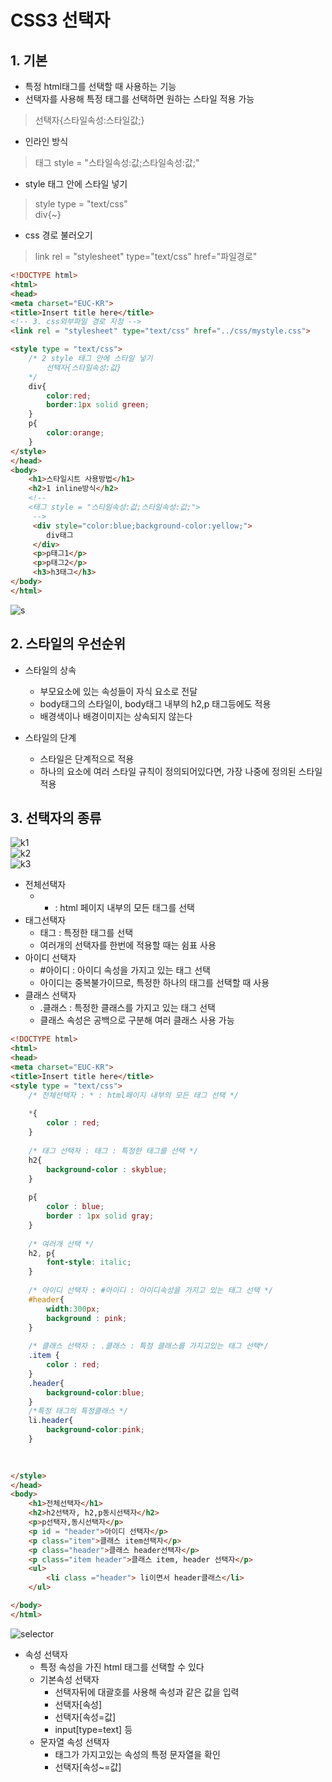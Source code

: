 # CSS3 선택자
## 1. 기본
- 특정 html태그를 선택할 때 사용하는 기능
- 선택자를 사용해 특정 태그를 선택하면 원하는 스타일 적용 가능   
> 선택자{스타일속성:스타일값;}   

- 인라인 방식   
> 태그 style = "스타일속성:값;스타일속성:값;"   

- style 태그 안에 스타일 넣기   
> style type = "text/css"   
> div{~}   

- css 경로 불러오기   
> link rel = "stylesheet" type="text/css" href="파일경로"   

```html
<!DOCTYPE html>
<html>
<head>
<meta charset="EUC-KR">
<title>Insert title here</title>
<!-- 3. css외부파일 경로 지정 -->
<link rel = "stylesheet" type="text/css" href="../css/mystyle.css">

<style type = "text/css">
	/* 2 style 태그 안에 스타일 넣기
		선택자{스타일속성:값} 
	*/
	div{
		color:red;
		border:1px solid green;
	}
	p{
		color:orange;
	}
</style>
</head>
<body>
	<h1>스타일시트 사용방법</h1>
	<h2>1 inline방식</h2>
	<!-- 
	<태그 style = "스타일속성:값;스타일속성:값;">
	 -->
	 <div style="color:blue;background-color:yellow;">
	 	div태그
	 </div>
	 <p>p태그1</p>
	 <p>p태그2</p>
	 <h3>h3태그</h3>
</body>
</html>
```
![s](https://user-images.githubusercontent.com/99188096/163904979-19aa1676-03b4-4f44-9c40-64b57c53e4e0.JPG)   

## 2. 스타일의 우선순위
- 스타일의 상속
  - 부모요소에 있는 속성들이 자식 요소로 전달
  - body태그의 스타일이, body태그 내부의 h2,p 태그등에도 적용
  - 배경색이나 배경이미지는 상속되지 않는다   

- 스타일의 단계
  - 스타일은 단계적으로 적용
  - 하나의 요소에 여러 스타일 규칙이 정의되어있다면, 가장 나중에 정의된 스타일 적용   

## 3. 선택자의 종류
![k1](https://user-images.githubusercontent.com/99188096/163907042-3de9b4d1-2c0e-4c27-a1f9-334df18e87ac.JPG)   
![k2](https://user-images.githubusercontent.com/99188096/163907064-b8346710-ee75-43c6-befd-51d5afeacfae.JPG)   
![k3](https://user-images.githubusercontent.com/99188096/163907079-f246fde3-ceb4-4348-bb0c-b70a9ebd4113.JPG)   

- 전체선택자
	- * : html 페이지 내부의 모든 태그를 선택
- 태그선택자
	- 태그 : 특정한 태그를 선택
	- 여러개의 선택자를 한번에 적용할 때는 쉼표 사용
- 아이디 선택자
	- #아이디 : 아이디 속성을 가지고 있는 태그 선택
	- 아이디는 중복불가이므로, 특정한 하나의 태그를 선택할 때 사용
- 클래스 선택자
	- .클래스 : 특정한 클래스를 가지고 있는 태그 선택
	- 클래스 속성은 공백으로 구분해 여러 클래스 사용 가능   

```html
<!DOCTYPE html>
<html>
<head>
<meta charset="EUC-KR">
<title>Insert title here</title>
<style type = "text/css">
	/* 전체선택자 : * : html페이지 내부의 모든 태그 선택 */
	
	*{
		color : red;
	}
	
	/* 태그 선택자 : 태그 : 특정한 태그를 선택 */
	h2{
		background-color : skyblue;
	}
	
	p{
		color : blue;
		border : 1px solid gray;
	}
	
	/* 여러개 선택 */
	h2, p{
		font-style: italic;
	}
	
	/* 아이디 선택자 : #아이디 : 아이디속성을 가지고 있는 태그 선택 */
	#header{
		width:300px;
		background : pink;
	}
	
	/* 클래스 선택자 : .클래스 : 특정 클래스를 가지고있는 태그 선택*/
	.item {
		color : red;
	}
	.header{
		background-color:blue;
	}
	/*특정 태그의 특정클래스 */
	li.header{
		background-color:pink;
	}
	
	

</style>
</head>
<body>
	<h1>전체선택자</h1>
	<h2>h2선택자, h2,p동시선택자</h2>
	<p>p선택자,동시선택자</p>
	<p id = "header">아이디 선택자</p>
	<p class="item">클래스 item선택자</p>
	<p class="header">클래스 header선택자</p>
	<p class="item header">클래스 item, header 선택자</p>
	<ul>
		<li class ="header"> li이면서 header클래스</li>
	</ul>

</body>
</html>
```

![selector](https://user-images.githubusercontent.com/99188096/163911224-642e02b8-d7fb-45db-bd2c-9b43a59c0460.JPG)   

- 속성 선택자
	- 특정 속성을 가진 html 태그를 선택할 수 있다
	- 기본속성 선택자
		- 선택자뒤에 대괄호를 사용해 속성과 같은 값을 입력
		- 선택자[속성]
		- 선택자[속성=값]
		- input[type=text] 등
	- 문자열 속성 선택자
		- 태그가 가지고있는 속성의 특정 문자열을 확인
		- 선택자[속성~=값] 





